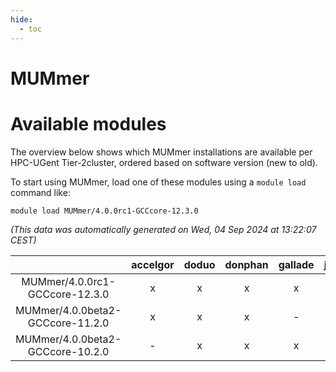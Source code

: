```yaml
---
hide:
  - toc
---
```


MUMmer
======

# Available modules


The overview below shows which MUMmer installations are available per HPC-UGent Tier-2cluster, ordered based on software version (new to old).

To start using MUMmer, load one of these modules using a `module load` command like:

```shell
module load MUMmer/4.0.0rc1-GCCcore-12.3.0
```

*(This data was automatically generated on Wed, 04 Sep 2024 at 13:22:07 CEST)*  

| |accelgor|doduo|donphan|gallade|joltik|shinx|skitty|
| :---: | :---: | :---: | :---: | :---: | :---: | :---: | :---: |
|MUMmer/4.0.0rc1-GCCcore-12.3.0|x|x|x|x|x|x|x|
|MUMmer/4.0.0beta2-GCCcore-11.2.0|x|x|x|-|x|-|x|
|MUMmer/4.0.0beta2-GCCcore-10.2.0|-|x|x|x|x|-|x|
